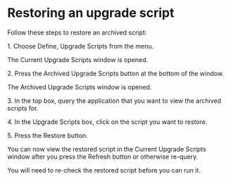 # Restoring an upgrade script

Follow these steps to restore an archived script:

1. Choose Define, Upgrade Scripts from the menu.

The Current Upgrade Scripts window is opened.

2. Press the Archived Upgrade Scripts button at the bottom of the window.

The Archived Upgrade Scripts window is opened.

3. In the top box, query the application that you want to view the archived scripts for.

4. In the Upgrade Scripts box, click on the script you want to restore.

5. Press the Restore button.

You can now view the restored script in the Current Upgrade Scripts window after you press the Refresh button or otherwise re-query.

You will need to re-check the restored script before you can run it.

 